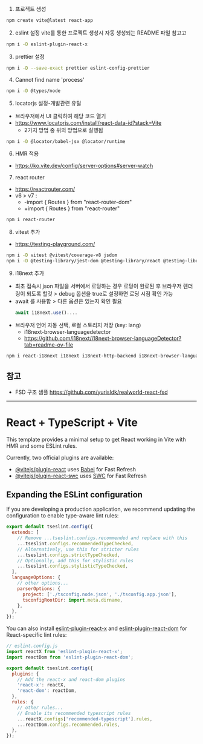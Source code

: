 1. 프로젝트 생성

```sh
npm create vite@latest react-app
```

2. eslint 설정
   vite를 통한 프로젝트 생성시 자동 생성되는 README 파일 참고고

```sh
npm i -D eslint-plugin-react-x
```

3. prettier 설정

```sh
npm i -D --save-exact prettier eslint-config-prettier
```

4. Cannot find name 'process'

```sh
npm i -D @types/node
```

5. locatorjs 설정-개발관련 유틸

- 브라우저에서 UI 클릭하여 해당 코드 열기
- https://www.locatorjs.com/install/react-data-id?stack=Vite
  - 2가지 방법 중 위의 방법으로 실행됨

```sh
npm i -D @locator/babel-jsx @locator/runtime
```

6. HMR 적용

- https://ko.vite.dev/config/server-options#server-watch

7. react router

- https://reactrouter.com/
- v6 > v7 :
  - -import { Routes } from "react-router-dom"
  - +import { Routes } from "react-router"

```sh
npm i react-router
```

8. vitest 추가

- https://testing-playground.com/

```sh
npm i -D vitest @vitest/coverage-v8 jsdom
npm i -D @testing-library/jest-dom @testing-library/react @testing-library/user-event
```

9. i18next 추가

- 최초 접속시 json 파일을 서버에서 로딩하는 경우 로딩이 완료된 후 브라우저 렌더링이 되도록 할것 > debug 옵션을 true로 설정하면 로딩 시점 확인 가능
- await 를 사용함 > 다른 옵션은 있는지 확인 필요
  ```ts
  await i18next.use()....
  ```
- 브라우저 언어 자동 선택, 로컬 스토리지 저장 (key: lang)
  - i18next-browser-languagedetector
  - https://github.com/i18next/i18next-browser-languageDetector?tab=readme-ov-file

```sh
npm i react-i18next i18next i18next-http-backend i18next-browser-languagedetector
```

## 참고

- FSD 구조 샘플
  https://github.com/yurisldk/realworld-react-fsd

---

# React + TypeScript + Vite

This template provides a minimal setup to get React working in Vite with HMR and some ESLint rules.

Currently, two official plugins are available:

- [@vitejs/plugin-react](https://github.com/vitejs/vite-plugin-react/blob/main/packages/plugin-react) uses [Babel](https://babeljs.io/) for Fast Refresh
- [@vitejs/plugin-react-swc](https://github.com/vitejs/vite-plugin-react/blob/main/packages/plugin-react-swc) uses [SWC](https://swc.rs/) for Fast Refresh

## Expanding the ESLint configuration

If you are developing a production application, we recommend updating the configuration to enable type-aware lint rules:

```js
export default tseslint.config({
  extends: [
    // Remove ...tseslint.configs.recommended and replace with this
    ...tseslint.configs.recommendedTypeChecked,
    // Alternatively, use this for stricter rules
    ...tseslint.configs.strictTypeChecked,
    // Optionally, add this for stylistic rules
    ...tseslint.configs.stylisticTypeChecked,
  ],
  languageOptions: {
    // other options...
    parserOptions: {
      project: ['./tsconfig.node.json', './tsconfig.app.json'],
      tsconfigRootDir: import.meta.dirname,
    },
  },
});
```

You can also install [eslint-plugin-react-x](https://github.com/Rel1cx/eslint-react/tree/main/packages/plugins/eslint-plugin-react-x) and [eslint-plugin-react-dom](https://github.com/Rel1cx/eslint-react/tree/main/packages/plugins/eslint-plugin-react-dom) for React-specific lint rules:

```js
// eslint.config.js
import reactX from 'eslint-plugin-react-x';
import reactDom from 'eslint-plugin-react-dom';

export default tseslint.config({
  plugins: {
    // Add the react-x and react-dom plugins
    'react-x': reactX,
    'react-dom': reactDom,
  },
  rules: {
    // other rules...
    // Enable its recommended typescript rules
    ...reactX.configs['recommended-typescript'].rules,
    ...reactDom.configs.recommended.rules,
  },
});
```

